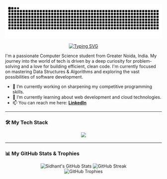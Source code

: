 <p align="center">
  <img src="https://raw.githubusercontent.com/Sidhant0707/Sidhant0707/output/github-contribution-grid-snake-dark.svg" alt="GitHub Contribution Snake Animation"/>
</p>

<p align="center">
  <a href="https://git.io/typing-svg">
    <img src="https://readme-typing-svg.herokuapp.com?font=Orbitron&weight=bold&size=35&pause=1000&color=FFD700&background=000000&center=true&vCenter=true&width=600&lines=HELLO%2C+I'M+SIDHANT%21;A+SOFTWARE+DEVELOPER.;A+PROBLEM+SOLVER.;AND+A+TECH+ENTHUSIAST." alt="Typing SVG" />
  </a>
</p>

I'm a passionate Computer Science student from Greater Noida, India. My journey into the world of tech is driven by a deep curiosity for problem-solving and a love for building efficient, clean code. I'm currently focused on mastering Data Structures & Algorithms and exploring the vast possibilities of software development.

- 🔭 I’m currently working on sharpening my competitive programming skills.
- 🌱 I’m currently learning about web development and cloud technologies.
- 📫 You can reach me here: **[LinkedIn](https://www.linkedin.com/in/sidhant07)**

---

### 🛠️ My Tech Stack
<p align="center">
  <a href="https://skillicons.dev">
    <img src="https://skillicons.dev/icons?i=cpp,python,git,vscode,github" />
  </a>
</p>

---

### 📊 My GitHub Stats & Trophies
<p align="center">
  <img src="https://github-readme-stats.vercel.app/api?username=Sidhant0707&show_icons=true&theme=vision-friendly-dark&rank_icon=github" alt="Sidhant's GitHub Stats"/>
  <img src="https://streak-stats.demolab.com/?user=Sidhant0707&theme=vision-friendly-dark" alt="GitHub Streak"/>
  <br/>
  <img src="https://github-profile-trophy.vercel.app/?username=Sidhant0707&theme=vision-friendly-dark&rank=S,A,B,C" alt="GitHub Trophies"/>
</p>
